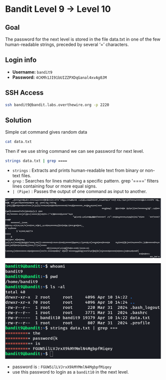 # Bandit Level 9 → Level 10


## Goal
The password for the next level is stored in the file data.txt in one of the few human-readable strings, preceded by several ‘=’ characters.


## Login info
- **Username:** `bandit9`
- **Password:** `4CKMh1JI91bUIZZPXDqGanal4xvAg0JM`


## SSH Access

```bash
ssh bandit9@bandit.labs.overthewire.org -p 2220
```


## Solution

Simple cat command gives random  data
```bash
cat data.txt
```
Then if we use string command we can see password for next level.
```bash
strings data.txt | grep ====
```
- `strings` : Extracts and prints human-readable text from binary or non-text files.
- `grep` : Searches for lines matching a specific pattern. grep '====' filters lines containing four or more equal signs.
- `| (Pipe)` : Passes the output of one command as input to another.


![level 9](/image/level9.png)


![level 9II](/image/level9II.png)

- password is : `FGUW5ilLVJrxX9kMYMmlN4MgbpfMiqey`
- use this password to login as a `bandit10` in the next level.